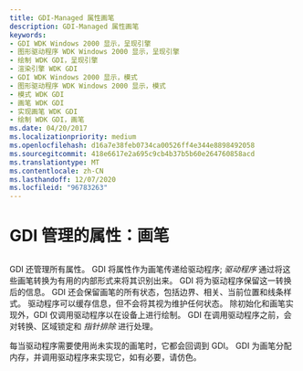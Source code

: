 ```yaml
---
title: GDI-Managed 属性画笔
description: GDI-Managed 属性画笔
keywords:
- GDI WDK Windows 2000 显示，呈现引擎
- 图形驱动程序 WDK Windows 2000 显示，呈现引擎
- 绘制 WDK GDI，呈现引擎
- 渲染引擎 WDK GDI
- GDI WDK Windows 2000 显示，模式
- 图形驱动程序 WDK Windows 2000 显示，模式
- 模式 WDK GDI
- 画笔 WDK GDI
- 实现画笔 WDK GDI
- 绘制 WDK GDI，画笔
ms.date: 04/20/2017
ms.localizationpriority: medium
ms.openlocfilehash: d16a7e38feb0734ca00526ff4e344e8898492058
ms.sourcegitcommit: 418e6617e2a695c9cb4b37b5b60e264760858acd
ms.translationtype: MT
ms.contentlocale: zh-CN
ms.lasthandoff: 12/07/2020
ms.locfileid: "96783263"
---
```

# <a name="gdi-managed-attributes-brushes"></a>GDI 管理的属性：画笔


## <span id="ddk_gdi_managed_attributes_brushes_gg"></span><span id="DDK_GDI_MANAGED_ATTRIBUTES_BRUSHES_GG"></span>


GDI 还管理所有属性。 GDI 将属性作为画笔传递给驱动程序; *驱动程序* 通过将这些画笔转换为有用的内部形式来将其识别出来。 GDI 将为驱动程序保留这一转换后的信息。 GDI 还会保留画笔的所有状态，包括边界、相关、当前位置和线条样式。 驱动程序可以缓存信息，但不会将其视为维护任何状态。 除初始化和画笔实现外，GDI 仅调用驱动程序以在设备上进行绘制。 GDI 在调用驱动程序之前，会对转换、区域锁定和 *指针排除* 进行处理。

每当驱动程序需要使用尚未实现的画笔时，它都会回调到 GDI。 GDI 为画笔分配内存，并调用驱动程序来实现它，如有必要，请仿色。

 

 





